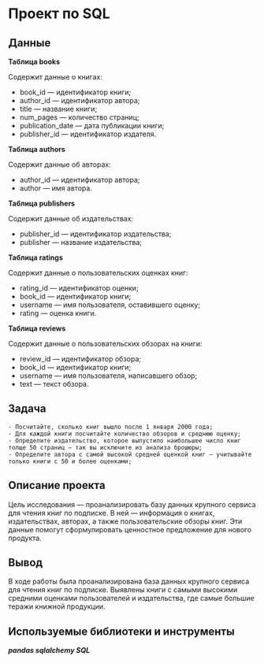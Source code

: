 # Проект по SQL
## Данные

**Таблица books**

Содержит данные о книгах:

- book_id — идентификатор книги;
- author_id — идентификатор автора;
- title — название книги;
- num_pages — количество страниц;
- publication_date — дата публикации книги;
- publisher_id — идентификатор издателя.

**Таблица authors**

Содержит данные об авторах:

- author_id — идентификатор автора;
- author — имя автора.

**Таблица publishers**

Содержит данные об издательствах:

- publisher_id — идентификатор издательства;
- publisher — название издательства;

**Таблица ratings**

Содержит данные о пользовательских оценках книг:

- rating_id — идентификатор оценки;
- book_id — идентификатор книги;
- username — имя пользователя, оставившего оценку;
- rating — оценка книги.

**Таблица reviews**

Содержит данные о пользовательских обзорах на книги:

- review_id — идентификатор обзора;
- book_id — идентификатор книги;
- username — имя пользователя, написавшего обзор;
- text — текст обзора.

## Задача

    - Посчитайте, сколько книг вышло после 1 января 2000 года;
    - Для каждой книги посчитайте количество обзоров и среднюю оценку;
    - Определите издательство, которое выпустило наибольшее число книг толще 50 страниц — так вы исключите из анализа брошюры;
    - Определите автора с самой высокой средней оценкой книг — учитывайте только книги с 50 и более оценками;

## Описание проекта

Цель исследования — проанализировать базу данных крупного сервиса для чтения книг по подписке. В ней — информация о книгах, издательствах, авторах, а также пользовательские обзоры книг. Эти данные помогут сформулировать ценностное предложение для нового продукта.
## Вывод
 В ходе работы была проанализирована база данных крупного сервиса для чтения книг по подписке. Выявлены книги с самыми высокими средними оценками пользователей и издательства, где самые большие теражи книжной продукции.
## Используемые библиотеки и инструменты
***pandas sqlalchemy SQL***
